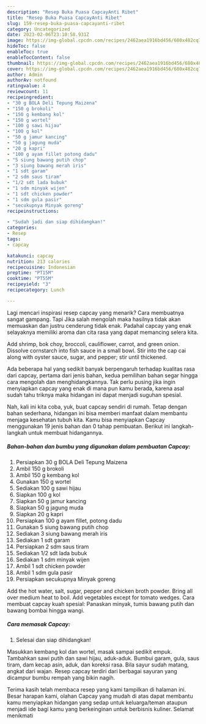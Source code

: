 ```yaml
---
description: "Resep Buka Puasa CapcayAnti Ribet"
title: "Resep Buka Puasa CapcayAnti Ribet"
slug: 159-resep-buka-puasa-capcayanti-ribet
category: Uncategorized
date: 2023-02-06T23:10:58.931Z
image: https://img-global.cpcdn.com/recipes/2462aea1916bd456/680x482cq70/capcay-foto-resep-utama.jpg
hideToc: false
enableToc: true
enableTocContent: false
thumbnail: https://img-global.cpcdn.com/recipes/2462aea1916bd456/680x482cq70/capcay-foto-resep-utama.jpg
cover: https://img-global.cpcdn.com/recipes/2462aea1916bd456/680x482cq70/capcay-foto-resep-utama.jpg
author: Admin
authorAv: notfound
ratingvalue: 4
reviewcount: 11
recipeingredient:
- "30 g BOLA Deli Tepung Maizena"
- "150 g brokoli"
- "150 g kembang kol"
- "150 g wortel"
- "100 g sawi hijau"
- "100 g kol"
- "50 g jamur kancing"
- "50 g jagung muda"
- "20 g kapri"
- "100 g ayam fillet potong dadu"
- "5 siung bawang putih chop"
- "3 siung bawang merah iris"
- "1 sdt garam"
- "2 sdm saus tiram"
- "1/2 sdt lada bubuk"
- "1 sdm minyak wijen"
- "1 sdt chicken powder"
- "1 sdm gula pasir"
- "secukupnya Minyak goreng"
recipeinstructions:

- "Sudah jadi dan siap dihidangkan!"
categories:
- Resep
tags:
- capcay

katakunci: capcay 
nutrition: 213 calories
recipecuisine: Indonesian
preptime: "PT15M"
cooktime: "PT55M"
recipeyield: "3"
recipecategory: Lunch

---
```



Lagi mencari inspirasi resep capcay yang menarik? Cara membuatnya sangat gampang. Tapi Jika salah mengolah maka hasilnya tidak akan memuaskan dan justru cenderung tidak enak. Padahal capcay yang enak selayaknya memiliki aroma dan cita rasa yang dapat memancing selera kita.


Add shrimp, bok choy, broccoli, cauliflower, carrot, and green onion. Dissolve cornstarch into fish sauce in a small bowl. Stir into the cap cai along with oyster sauce, sugar, and pepper; stir until thickened.

Ada beberapa hal yang sedikit banyak berpengaruh terhadap kualitas rasa dari capcay, pertama dari jenis bahan, kedua pemilihan bahan segar hingga cara mengolah dan menghidangkannya. Tak perlu pusing jika ingin menyiapkan capcay yang enak di mana pun kamu berada, karena asal sudah tahu triknya maka hidangan ini dapat menjadi suguhan spesial.


Nah, kali ini kita coba, yuk, buat capcay sendiri di rumah. Tetap dengan bahan sederhana, hidangan ini bisa memberi manfaat dalam membantu menjaga kesehatan tubuh kita. Kamu bisa menyiapkan Capcay menggunakan 19 jenis bahan dan 0 tahap pembuatan. Berikut ini langkah-langkah untuk membuat hidangannya.

<!--inarticleads1-->

##### Bahan-bahan dan bumbu yang digunakan dalam pembuatan Capcay:

1. Persiapkan 30 g BOLA Deli Tepung Maizena
1. Ambil 150 g brokoli
1. Ambil 150 g kembang kol
1. Gunakan 150 g wortel
1. Sediakan 100 g sawi hijau
1. Siapkan 100 g kol
1. Siapkan 50 g jamur kancing
1. Siapkan 50 g jagung muda
1. Siapkan 20 g kapri
1. Persiapkan 100 g ayam fillet, potong dadu
1. Gunakan 5 siung bawang putih chop
1. Sediakan 3 siung bawang merah iris
1. Sediakan 1 sdt garam
1. Persiapkan 2 sdm saus tiram
1. Sediakan 1/2 sdt lada bubuk
1. Sediakan 1 sdm minyak wijen
1. Ambil 1 sdt chicken powder
1. Ambil 1 sdm gula pasir
1. Persiapkan secukupnya Minyak goreng


Add the hot water, salt, sugar, pepper and chicken broth powder. Bring all over medium heat to boil. Add vegetables except for tomato wedges. Cara membuat capcay kuah spesial: Panaskan minyak, tumis bawang putih dan bawang bombai hingga wangi. 

<!--inarticleads2-->

##### Cara memasak Capcay:


1. Selesai dan siap dihidangkan!

Masukkan kembang kol dan wortel, masak sampai sedikit empuk. Tambahkan sawi putih dan sawi hijau, aduk-aduk. Bumbui garam, gula, saus tiram, dam kecap asin, aduk, dan koreksi rasa. Bila sayur sudah matang, angkat dari wajan. Resep capcay terdiri dari berbagai sayuran yang dicampur bumbu rempah yang bikin nagih. 

Terima kasih telah membaca resep yang kami tampilkan di halaman ini. Besar harapan kami, olahan Capcay yang mudah di atas dapat membantu kamu menyiapkan hidangan yang sedap untuk keluarga/teman ataupun menjadi ide bagi kamu yang berkeinginan untuk berbisnis kuliner. Selamat menikmati
